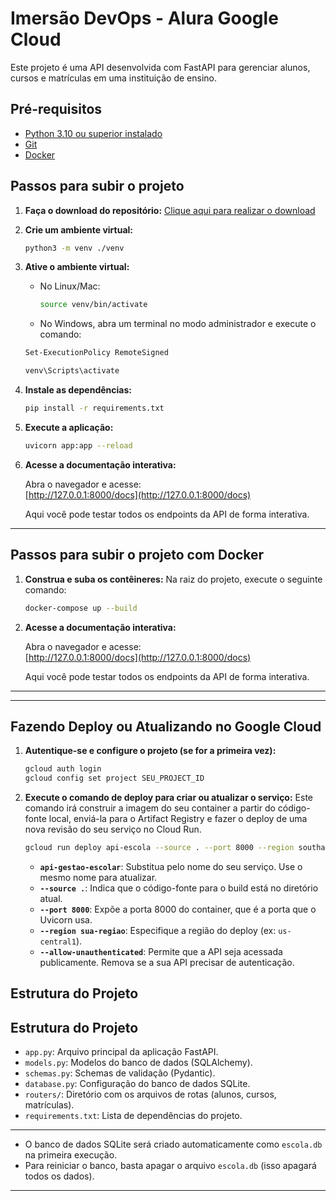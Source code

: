 # Imersão DevOps - Alura Google Cloud

Este projeto é uma API desenvolvida com FastAPI para gerenciar alunos, cursos e matrículas em uma instituição de ensino.

## Pré-requisitos

- [Python 3.10 ou superior instalado](https://www.python.org/downloads/)
- [Git](https://git-scm.com/downloads)
- [Docker](https://www.docker.com/get-started/)

## Passos para subir o projeto

1. **Faça o download do repositório:**
   [Clique aqui para realizar o download](https://github.com/guilhermeonrails/imersao-devops/archive/refs/heads/main.zip)

2. **Crie um ambiente virtual:**
   ```sh
   python3 -m venv ./venv
   ```

3. **Ative o ambiente virtual:**
   - No Linux/Mac:
     ```sh
     source venv/bin/activate
     ```
   - No Windows, abra um terminal no modo administrador e execute o comando:
   ```sh
   Set-ExecutionPolicy RemoteSigned
   ```

     ```sh
     venv\Scripts\activate
     ```

4. **Instale as dependências:**
   ```sh
   pip install -r requirements.txt
   ```

5. **Execute a aplicação:**
   ```sh
   uvicorn app:app --reload
   ```

6. **Acesse a documentação interativa:**

   Abra o navegador e acesse:  
   [http://127.0.0.1:8000/docs](http://127.0.0.1:8000/docs)

   Aqui você pode testar todos os endpoints da API de forma interativa.

---

## Passos para subir o projeto com Docker

1. **Construa e suba os contêineres:**
   Na raiz do projeto, execute o seguinte comando:
   ```sh
   docker-compose up --build
   ```

2. **Acesse a documentação interativa:**

   Abra o navegador e acesse:  
   [http://127.0.0.1:8000/docs](http://127.0.0.1:8000/docs)

   Aqui você pode testar todos os endpoints da API de forma interativa.
---


---

## Fazendo Deploy ou Atualizando no Google Cloud

1.  **Autentique-se e configure o projeto (se for a primeira vez):**
    ```sh
    gcloud auth login
    gcloud config set project SEU_PROJECT_ID
    ```

2.  **Execute o comando de deploy para criar ou atualizar o serviço:**
    Este comando irá construir a imagem do seu container a partir do código-fonte local, enviá-la para o Artifact Registry e fazer o deploy de uma nova revisão do seu serviço no Cloud Run.

    ```sh
    gcloud run deploy api-escola --source . --port 8000 --region southamerica-east1 --allow-unauthenticated
    ```
    - **`api-gestao-escolar`**: Substitua pelo nome do seu serviço. Use o mesmo nome para atualizar.
    - **`--source .`**: Indica que o código-fonte para o build está no diretório atual.
    - **`--port 8000`**: Expõe a porta 8000 do container, que é a porta que o Uvicorn usa.
    - **`--region sua-regiao`**: Especifique a região do deploy (ex: `us-central1`).
    - **`--allow-unauthenticated`**: Permite que a API seja acessada publicamente. Remova se a sua API precisar de autenticação.


## Estrutura do Projeto



## Estrutura do Projeto

- `app.py`: Arquivo principal da aplicação FastAPI.
- `models.py`: Modelos do banco de dados (SQLAlchemy).
- `schemas.py`: Schemas de validação (Pydantic).
- `database.py`: Configuração do banco de dados SQLite.
- `routers/`: Diretório com os arquivos de rotas (alunos, cursos, matrículas).
- `requirements.txt`: Lista de dependências do projeto.

---

- O banco de dados SQLite será criado automaticamente como `escola.db` na primeira execução.
- Para reiniciar o banco, basta apagar o arquivo `escola.db` (isso apagará todos os dados).

---
